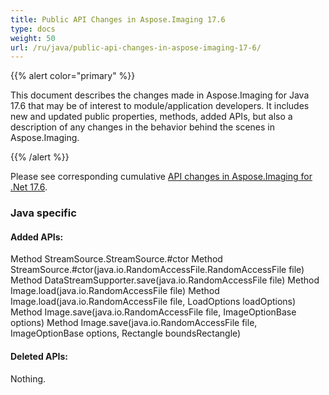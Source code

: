 ```yaml
---
title: Public API Changes in Aspose.Imaging 17.6
type: docs
weight: 50
url: /ru/java/public-api-changes-in-aspose-imaging-17-6/
---
```


{{% alert color="primary" %}} 

This document describes the changes made in Aspose.Imaging for Java 17.6 that may be of interest to module/application developers. It includes new and updated public properties, methods, added APIs, but also a description of any changes in the behavior behind the scenes in Aspose.Imaging.

{{% /alert %}} 

Please see corresponding cumulative [API changes in Aspose.Imaging for .Net 17.6](https://docs.aspose.com/imaging/ru/net/public-api-changes-in-aspose-imaging-for-net-17-6/).
### **Java specific**
#### **Added APIs:**


Method StreamSource.StreamSource.#ctor
Method StreamSource.#ctor(java.io.RandomAccessFile.RandomAccessFile file)
Method DataStreamSupporter.save(java.io.RandomAccessFile file)
Method Image.load(java.io.RandomAccessFile file)
Method Image.load(java.io.RandomAccessFile file, LoadOptions loadOptions)
Method Image.save(java.io.RandomAccessFile file, ImageOptionBase options)
Method Image.save(java.io.RandomAccessFile file, ImageOptionBase options, Rectangle boundsRectangle)


#### **Deleted APIs:**
Nothing.


